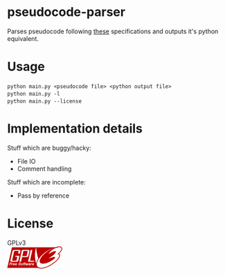 # pseudocode-parser
Parses pseudocode following [these](http://www.ocr.org.uk/Images/202654-pseudocode-guide.pdf) specifications and outputs it's python equivalent.  

# Usage 
`python main.py <pseudocode file> <python output file>`  
`python main.py -l`  
`python main.py --license`  

# Implementation details
Stuff which are buggy/hacky:  
* File IO  
* Comment handling  
  
Stuff which are incomplete:  
* Pass by reference  
  
# License
GPLv3  
![GPL V3 Logo](gplv3.png) 
